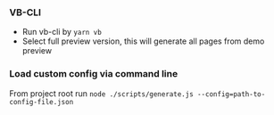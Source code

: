 ### VB-CLI ###
* Run vb-cli by `yarn vb`
* Select full preview version, this will generate all pages from demo preview

### Load custom config via command line ###
From project root run `node ./scripts/generate.js --config=path-to-config-file.json`